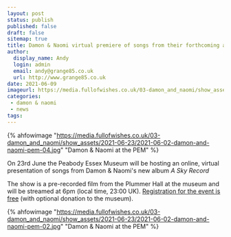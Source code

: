 ```yaml
---
layout: post
status: publish
published: false 
draft: false
sitemap: true
title: Damon & Naomi virtual premiere of songs from their forthcoming album 'A Sky Record'
author:
  display_name: Andy
  login: admin
  email: andy@grange85.co.uk
  url: http://www.grange85.co.uk
date: 2021-06-09
imageurl: https://media.fullofwishes.co.uk/03-damon_and_naomi/show_assets/2021-06-23/2021-06-02-damon-and-naomi-pem-04.jpg
categories:
 - damon & naomi
 - news
tags:
---
```

{% ahfowimage "https://media.fullofwishes.co.uk/03-damon_and_naomi/show_assets/2021-06-23/2021-06-02-damon-and-naomi-pem-04.jpg" "Damon & Naomi at the PEM" %}

On 23rd June the Peabody Essex Museum will be hosting an online, virtual presentation of songs from Damon & Naomi's new album _A Sky Record_

The show is a pre-recorded film from the Plummer Hall at the museum and  will be streamed at 6pm (local time, 23:00 UK). [Registration for the event is free](https://www.pem.org/events/pem-presents-damon-naomi-from-plummer-hall) (with optional donation to the museum).

{% ahfowimage "https://media.fullofwishes.co.uk/03-damon_and_naomi/show_assets/2021-06-23/2021-06-02-damon-and-naomi-pem-02.jpg" "Damon & Naomi at the PEM" %}


